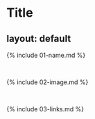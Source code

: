 # Title 

layout: default
---

{% include 01-name.md %}

<br>

{% include 02-image.md %}

<br>

{% include 03-links.md %}

